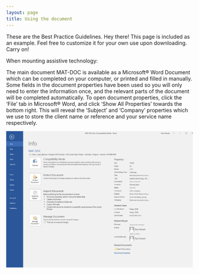 ```yaml
---
layout: page
title: Using the document
---
```


<p class="message">
  These are the Best Practice Guidelines. Hey there! This page is included as an example. Feel free to customize it for your own use upon downloading. Carry on!
</p>

When mounting assistive technology:

The main document MAT-DOC is available as a Microsoft® Word Document which can be completed on your computer, or printed and filled in manually. Some fields in the document properties have been used so you will only need to enter the information once, and the relevant parts of the document will be completed automatically.
To open document properties, click the ‘File’ tab in Microsoft® Word, and click ‘Show All Properties’ towards the bottom right. This will reveal the ‘Subject’ and ‘Company’ properties which we use to store the client name or reference and your service name respectively.

![WOrd document properties screenshot](https://raw.githubusercontent.com/ACECentre/MAT-doc/master/files/word-doc-properties-screenshot.png)

